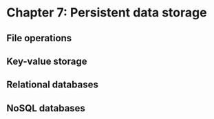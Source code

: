# Chapter 7: Persistent data storage

## File operations

## Key-value storage

## Relational databases

## NoSQL databases
